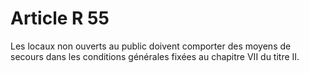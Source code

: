 # Article R 55

Les locaux non ouverts au public doivent comporter des moyens de secours dans les conditions générales fixées au chapitre VII du titre II.
